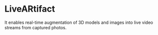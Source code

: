 # LiveARtifact
It enables real-time augmentation of 3D models and images into live video streams from captured photos.
